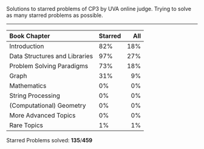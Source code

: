 Solutions to starred problems of CP3 by UVA online judge.
Trying to solve as many starred problems as possible.
___
|Book Chapter|Starred|All|
|:-|--|-:|
|Introduction|82%|18%|
|Data Structures and Libraries|97%|27%|
|Problem Solving Paradigms|73%|18%|
|Graph|31%|9%|
|Mathematics|0%|0%|
|String Processing|0%|0%|
|(Computational) Geometry|0%|0%|
|More Advanced Topics|0%|0%|
|Rare Topics|1%|1%|

Starred Problems solved: **135**/**459**